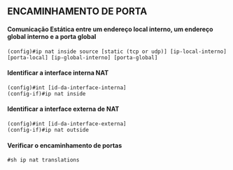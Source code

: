 ## ENCAMINHAMENTO DE PORTA

#### Comunicação Estática entre um endereço local interno, um endereço global interno e a porta global

```
(config)#ip nat inside source [static (tcp or udp)] [ip-local-interno] [porta-local] [ip-global-interno] [porta-global]
```

#### Identificar a interface interna NAT

```
(config)#int [id-da-interface-interna]
(config-if)#ip nat inside
```

#### Identificar a interface externa de NAT

```
(config)#int [id-da-interface-externa]
(config-if)#ip nat outside
```

#### Verificar o encaminhamento de portas

```
#sh ip nat translations

